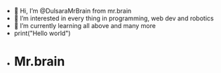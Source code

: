 - 👋 Hi, I’m @DulsaraMrBrain from mr.brain 
- 👀 I’m interested in every thing in programming, web dev and robotics
- 🌱 I’m currently learning all above and many more 
- print("Hello world")
- <h1>Mr.brain</h1>
